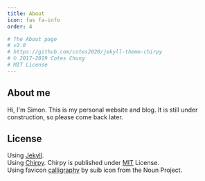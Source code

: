 ```yaml
---
title: About
icon: fas fa-info
order: 4

# The About page
# v2.0
# https://github.com/cotes2020/jekyll-theme-chirpy
# © 2017-2019 Cotes Chung
# MIT License
---
```


## About me
Hi, I'm Simon. This is my personal website and blog. It is still under construction, so please come back later.
## License
Using [Jekyll](https://jekyllrb.com/).  
Using [Chirpy](https://github.com/cotes2020/jekyll-theme-chirpy). Chirpy is published under [MIT](https://github.com/cotes2020/jekyll-theme-chirpy/blob/master/LICENSE) License.  
Using favicon [calligraphy](https://thenounproject.com/search/?q=calligraphy&i=1606333) by suib icon from the Noun Project.  
